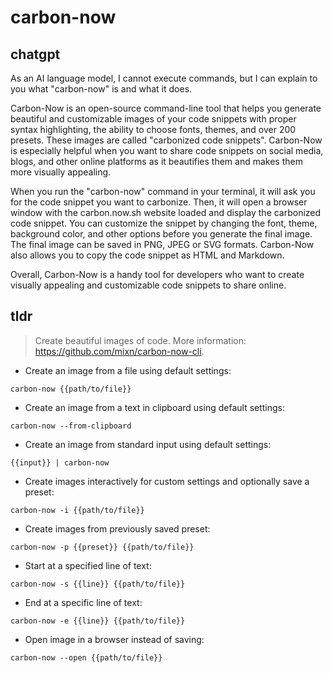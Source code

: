 # carbon-now 
## chatgpt 
As an AI language model, I cannot execute commands, but I can explain to you what "carbon-now" is and what it does.

Carbon-Now is an open-source command-line tool that helps you generate beautiful and customizable images of your code snippets with proper syntax highlighting, the ability to choose fonts, themes, and over 200 presets. These images are called "carbonized code snippets". Carbon-Now is especially helpful when you want to share code snippets on social media, blogs, and other online platforms as it beautifies them and makes them more visually appealing.

When you run the "carbon-now" command in your terminal, it will ask you for the code snippet you want to carbonize. Then, it will open a browser window with the carbon.now.sh website loaded and display the carbonized code snippet. You can customize the snippet by changing the font, theme, background color, and other options before you generate the final image. The final image can be saved in PNG, JPEG or SVG formats. Carbon-Now also allows you to copy the code snippet as HTML and Markdown. 

Overall, Carbon-Now is a handy tool for developers who want to create visually appealing and customizable code snippets to share online. 

## tldr 
 
> Create beautiful images of code.
> More information: <https://github.com/mixn/carbon-now-cli>.

- Create an image from a file using default settings:

`carbon-now {{path/to/file}}`

- Create an image from a text in clipboard using default settings:

`carbon-now --from-clipboard`

- Create an image from standard input using default settings:

`{{input}} | carbon-now`

- Create images interactively for custom settings and optionally save a preset:

`carbon-now -i {{path/to/file}}`

- Create images from previously saved preset:

`carbon-now -p {{preset}} {{path/to/file}}`

- Start at a specified line of text:

`carbon-now -s {{line}} {{path/to/file}}`

- End at a specific line of text:

`carbon-now -e {{line}} {{path/to/file}}`

- Open image in a browser instead of saving:

`carbon-now --open {{path/to/file}}`
